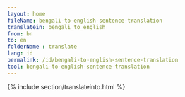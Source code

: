```yaml
---
layout: home
fileName: bengali-to-english-sentence-translation
translatein: bengali_to_english
from: bn
to: en
folderName : translate
lang: id
permalink: /id/bengali-to-english-sentence-translation
tool: bengali-to-english-sentence-translation
---
```

{% include section/translateinto.html %}